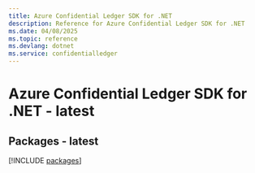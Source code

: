 ```yaml
---
title: Azure Confidential Ledger SDK for .NET
description: Reference for Azure Confidential Ledger SDK for .NET
ms.date: 04/08/2025
ms.topic: reference
ms.devlang: dotnet
ms.service: confidentialledger
---
```

# Azure Confidential Ledger SDK for .NET - latest
## Packages - latest
[!INCLUDE [packages](confidential-ledger-index.md)]